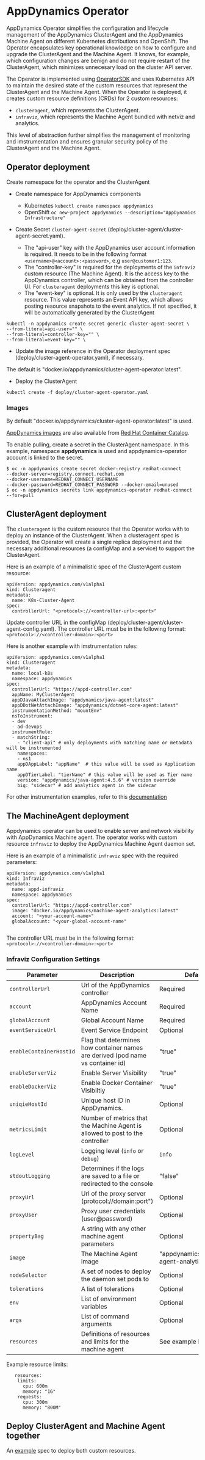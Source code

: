 # AppDynamics Operator

AppDynamics Operator simplifies the configuration and lifecycle management of the AppDynamics ClusterAgent and the AppDynamics Machine Agent on different Kubernetes distributions and OpenShift. The Operator encapsulates key operational knowledge on how to configure and upgrade the ClusterAgent and the Machine Agent. It knows, for example, which configuration changes are benign and do not require restart of the ClusterAgent, which minimizes unnecesary load on the cluster API server.

The Operator is implemented using [OperatorSDK](https://github.com/operator-framework/operator-sdk) and uses Kubernetes API to maintain the desired state of the custom resources that represent the ClusterAgent and the Machine Agent. 
When the Operator is deployed, it creates custom resource definitions (CRDs) for 2 custom resources: 

* `clusteragent`, which represents the ClusterAgent. 
*  `infraviz`, which represents the Machine Agent bundled with netviz and analytics.


This level of abstraction further simplifies the management of monitoring and imstrumentation and ensures granular security policy of the ClusterAgent and the Machine Agent.



## Operator deployment
Create namespace for the operator and the ClusterAgent

* Create namespace for AppDynamics components
  * Kubernetes
   `kubectl create namespace appdynamics`
  * OpenShift
   `oc new-project appdynamics --description="AppDynamics Infrastructure"`

* Create Secret `cluster-agent-secret` (deploy/cluster-agent/cluster-agent-secret.yaml). 
  * The "api-user" key with the AppDynamics user account information is required. It needs to be in the following format `<username>@<account>:<password>`, e.g ` user@customer1:123 `. 
  * The "controller-key" is required for the deployments of the `infraviz` custom resource (The Machine Agent). It is the access key to the AppDynamics controller, which can be obtained from the controller UI. For `clusteragent` deployments this key is optional.
  * The "event-key" is optional. It is only used by the `clusteragent` resource. This value represents an Event API key, which allows posting resource snapshots to the event analytics.  If not specified, it will be automatically generated by the ClusterAgent

```
kubectl -n appdynamics create secret generic cluster-agent-secret \
--from-literal=api-user="" \
--from-literal=controller-key="" \
--from-literal=event-key="" \
```

* Update the image reference in the Operator deployment spec (deploy/cluster-agent-operator.yaml), if necessary. 

The default is "docker.io/appdynamics/cluster-agent-operator:latest".


* Deploy the ClusterAgent
```
kubectl create -f deploy/cluster-agent-operator.yaml
```


### Images

By default "docker.io/appdynamics/cluster-agent-operator:latest" is used.

[AppDynamics images](https://access.redhat.com/containers/#/product/f5e13e601dc05eaa) are also available from [Red Hat Container Catalog](https://access.redhat.com/containers/). 

To enable pulling,  create a secret in the ClusterAgent namespace. In this example, namespace **appdynamics** is used and appdynamics-operator account is linked to the secret.

```
$ oc -n appdynamics create secret docker-registry redhat-connect 
--docker-server=registry.connect.redhat.com 
--docker-username=REDHAT_CONNECT_USERNAME 
--docker-password=REDHAT_CONNECT_PASSWORD --docker-email=unused
$ oc -n appdynamics secrets link appdynamics-operator redhat-connect 
--for=pull 
```


## ClusterAgent deployment

The `clusteragent` is the custom resource that the Operator works with to deploy an instance of the ClusterAgent. When a clusteragent spec is provided, the Operator will create a single replica deployment and the necessary additional resources (a configMap and a service) to support the ClusterAgent.

Here is an example of a minimalistic spec of the ClusterAgent custom resource:

```
apiVersion: appdynamics.com/v1alpha1
kind: Clusteragent
metadata:
  name: K8s-Cluster-Agent
spec:
  controllerUrl: "<protocol>://<controller-url>:<port>"
```
Update controller URL in the configMap (deploy/cluster-agent/cluster-agent-config.yaml). 
The controller URL must be in the following format:
` <protocol>://<controller-domain>:<port> `


Here is another example with imstrumentation rules:

```
apiVersion: appdynamics.com/v1alpha1
kind: Clusteragent
metadata:
  name: local-k8s
  namespace: appdynamics
spec:
  controllerUrl: "https://appd-controller.com"
  appName: MyClusterAgent
  appDJavaAttachImage: "appdynamics/java-agent:latest"
  appDDotNetAttachImage: "appdynamics/dotnet-core-agent:latest"
  instrumentationMethod: "mountEnv" 
  nsToInstrument:
  - dev
  - ad-devops
  instrumentRule:
  - matchString: 
    - "client-api" # only deployments with matching name or metadata will be instrumented
    namespaces:
    - ns1
	appDAppLabel: "appName"  # this value will be used as Application name
	appDTierLabel: "tierName" # this value will be used as Tier name
	version: "appdynamics/java-agent:4.5.6" # version override
	biq: "sidecar" # add analytics agent in the sidecar
```

For other instrumentation examples, refer to this [documentation](https://github.com/Appdynamics/cluster-agent/blob/master/docs/instrumentation.md)

## The MachineAgent deployment

Appdynamics operator can be used to enable server and network visibility with AppDynamics Machine agent. 
The operator works with custom resource `infraviz` to deploy the AppDynamics Machine Agent daemon set.

Here is an example of a minimalistic `infraviz` spec with the required parameters:

```
apiVersion: appdynamics.com/v1alpha1
kind: InfraViz
metadata:
  name: appd-infraviz
  namespace: appdynamics
spec:
  controllerUrl: "https://appd-controller.com"
  image: "docker.io/appdynamics/machine-agent-analytics:latest"
  account: "<your-account-name>"
  globalAccount: "<your-global-account-name"
 
```
 
 The controller URL must be in the following format:
` <protocol>://<controller-domain>:<port> `

### Infraviz Configuration Settings


| Parameter                 | Description                                                  | Default                    |
| ------------------------- | ------------------------------------------------------------ | -------------------------- |
| `controllerUrl`           |  Url of the AppDynamics controller                            |       Required             |
| `account`                 |  AppDynamics Account Name                                    |       Required             |
| `globalAccount`          |  Global Account Name                            |     Required  |
| `eventServiceUrl`   | Event Service Endpoint | Optional |
| `enableContainerHostId` | Flag that determines how container names are derived (pod name vs container id) | "true" |
| `enableServerViz` |  Enable Server Visibility | "true" |
| `enableDockerViz` | Enable Docker Container Visibiltiy | "true" |
| `uniqieHostId` | Unique host ID in AppDynamics. | Optional |
| `metricsLimit` | Number of metrics that the Machine Agent is allowed to post to the controller | Optional |
| `logLevel`	| Logging level (`info` or `debug`) | `info` |
| `stdoutLogging` | Determines if the logs are saved to a file or redirected to the console | "false" |
| `proxyUrl` | Url of the proxy server (protocol://domain:port") | Optional |
| `proxyUser` | Proxy user credentials (user@password) | Optional |
| `propertyBag` | A string with any other machine agent parameters | Optional
| `image` | The Machine Agent image | "appdynamics/machine-agent-analytics:latest" |
| `nodeSelector` | A set of nodes to deploy the daemon set pods to | Optional |
| `tolerations` | A list of tolerations | Optional |
| `env` | List of environment variables | Optional |
| `args` | List of command arguments | Optional
| `resources` | Definitions of resources and limits for the machine agent  | See example below |

Example resource limits:

```
   resources:
    limits:
      cpu: 600m
      memory: "1G"
    requests: 
      cpu: 300m
      memory: "800M"
```


## Deploy ClusterAgent and Machine Agent together

An [example](https://github.com/Appdynamics/appdynamics-operator/blob/master/deploy/crds/bundle.yaml) spec to deploy both custom resources.